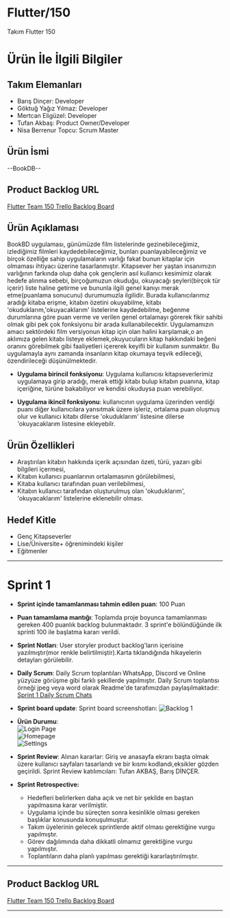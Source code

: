 # **Flutter/150**

Takım Flutter 150

# Ürün İle İlgili Bilgiler

## Takım Elemanları
- Barış Dinçer: Developer
- Göktuğ Yağız Yılmaz: Developer
- Mertcan Eligüzel: Developer
- Tufan Akbaş: Product Owner/Developer 
- Nisa Berrenur Topcu: Scrum Master 

## Ürün İsmi

--BookDB--
## Product Backlog URL

[Flutter Team 150 Trello Backlog Board](https://trello.com/b/mmCYvCBP/sprint-1)

## Ürün Açıklaması

BookBD uygulaması, günümüzde film listelerinde gezinebileceğimiz, izlediğimiz filmleri kaydedebileceğimiz, bunları puanlayabileceğimiz ve birçok özelliğe sahip uygulamaların varlığı fakat bunun kitaplar için olmaması ihtiyacı üzerine tasarlanmıştır. Kitapsever her yaştan insanımızın varlığının farkında olup daha çok gençlerin asıl kullanıcı kesimimiz olarak hedefe alınma sebebi, birçoğumuzun okuduğu, okuyacağı şeyleri(birçok tür içerir) liste haline getirme ve bununla ilgili genel kanıyı merak etme(puanlama sonucunu) durumumuzla ilgilidir. Burada kullanıcılarımız aradığı kitaba erişme, kitabın özetini okuyabilme, kitabı 'okuduklarım,'okuyacaklarım' listelerine kaydedebilme, beğenme durumlarına göre puan verme ve verilen genel ortalamayı görerek fikir sahibi olmak gibi pek çok fonksiyonu bir arada kullanabilecektir. Uygulamamızın amacı sektördeki film versiyonun kitap için olan halini karşılamak,o an aklımıza gelen kitabı listeye eklemek,okuyucuların kitap hakkındaki beğeni oranını görebilmek gibi faaliyetleri içererek keyifli bir kullanım sunmaktır. Bu uygulamayla aynı zamanda insanların kitap okumaya teşvik edileceği, özendirileceği düşünülmektedir. 


- **Uygulama birincil fonksiyonu**: Uygulama kullanıcısı kitapseverlerimiz uygulamaya girip aradığı, merak ettiği kitabı bulup kitabın puanına, kitap içeriğine, türüne bakabiliyor ve kendisi okuduysa puan verebiliyor. 

- **Uygulama ikincil fonksiyonu**: kullanıcının uygulama üzerinden verdiği puanı diğer kullanıcılara yansıtmak üzere işleriz, ortalama puan oluşmuş olur ve kullanıcı kitabı dilerse 'okuduklarım' listesine dilerse 'okuyacaklarım listesine ekleyebilr. 

## Ürün Özellikleri

- Araştırılan kitabın hakkında içerik açısından özeti, türü, yazarı gibi bilgileri içermesi, 
- Kitabın kullanıcı puanlarının ortalamasının görülebilmesi, 
- Kitaba kullanıcı tarafından puan verilebilmesi, 
- Kitabın kullanıcı tarafından oluşturulmuş olan 'okuduklarım', 'okuyacaklarım' listelerine eklenebilir olması. 

## Hedef Kitle

- Genç Kitapseverler
- Lise/Üniversite+ öğrenimindeki kişiler 
- Eğitmenler

---

# Sprint 1

- **Sprint içinde tamamlanması tahmin edilen puan**: 100 Puan


- **Puan tamamlama mantığı**: Toplamda proje boyunca tamamlanması gereken 400 puanlık backlog bulunmaktadır. 3 sprint'e bölündüğünde ilk sprinti 100 ile başlatma kararı verildi.
- **Sprint Notları**: User storyler product backlog'ların içerisine yazılmıştır(mor renkle belirtilmiştir).Karta tıklandığında hikayelerin detayları görülebilir.


- **Daily Scrum**: Daily Scrum toplantıları WhatsApp, Discord ve Online yüzyüze görüşme gibi farklı şekillerde yapılmıştır. Daily Scrum toplantısı örneği jpeg veya word olarak Readme'de tarafımızdan paylaşılmaktadır: [Sprint 1 Daily Scrum Chats](https://www.canva.com/design/DAFmFZqQf6U/tLXZO-BD4FpqtE2FbBCPRA/edit?utm_content=DAFmFZqQf6U&utm_campaign=designshare&utm_medium=link2&utm_source=sharebutton)

- **Sprint board update**: Sprint board screenshotları: 
![Backlog 1](https://github.com/nisabnt/GOUA-F-150/blob/main/Sprint1DocumentsF-150/sprint1.png)<br>

- **Ürün Durumu**:<br>
  ![Login Page](https://github.com/nisabnt/GOUA-F-150/blob/main/Sprint1DocumentsF-150/LoginPage.png)<br>
  ![Homepage](https://github.com/nisabnt/GOUA-F-150/blob/main/Sprint1DocumentsF-150/homepage.png)<br>
  ![Settings](https://github.com/nisabnt/GOUA-F-150/blob/main/Sprint1DocumentsF-150/Ayarlar.png)<br>
  
- **Sprint Review**: 
Alınan kararlar: Giriş ve anasayfa ekranı başta olmak üzere kullanıcı sayfaları tasarlandı ve bir kısmı kodlandı,eksikler gözden geçirildi. Sprint Review katılımcıları: Tufan AKBAŞ, Barış DİNÇER.

- **Sprint Retrospective:**
  - Hedefleri belirlerken daha açık ve net bir şekilde en baştan yapılmasına karar verilmiştir.
  - Uygulama içinde bu süreçten sonra kesinlikle olması gereken başlıklar konusunda konuşulmuştur.
  - Takım üyelerinin gelecek sprintlerde aktif olması gerektiğine vurgu yapılmıştır.
  - Görev dağılımında daha dikkatli olmamız gerektiğine vurgu yapılmıştır.
  - Toplantıların daha planlı yapılması gerektiği kararlaştırılmıştır.
   


---

## Product Backlog URL

[Flutter Team 150 Trello Backlog Board](https://trello.com/b/mmCYvCBP/sprint-1)

---


